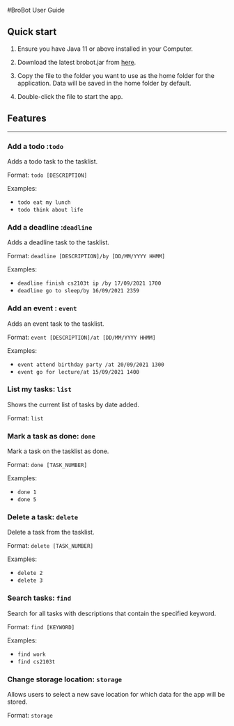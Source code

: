 #BroBot User Guide

## Quick start

1. Ensure you have Java 11 or above installed in your Computer.

2. Download the latest brobot.jar from [here](https://github.com/markuslim24/ip/releases/tag/v2.0).

3. Copy the file to the folder you want to use as the home folder for the application. Data will be saved in the home folder by default.

4. Double-click the file to start the app. 

## Features 
* * *
### Add a todo :`todo`
Adds a todo task to the tasklist.

Format: `todo [DESCRIPTION]`

Examples:
* `todo eat my lunch`
* `todo think about life`


### Add a deadline :`deadline`
Adds a deadline task to the tasklist.

Format: `deadline [DESCRIPTION]/by [DD/MM/YYYY HHMM]`

Examples:
* `deadline finish cs2103t ip /by 17/09/2021 1700`
* `deadline go to sleep/by 16/09/2021 2359`


### Add an event : `event`
Adds an event task to the tasklist.

Format: `event [DESCRIPTION]/at [DD/MM/YYYY HHMM]`

Examples:
* `event attend birthday party /at 20/09/2021 1300`
* `event go for lecture/at 15/09/2021 1400`


### List my tasks: `list`
Shows the current list of tasks by date added.

Format: `list`


### Mark a task as done: `done`
Mark a task on the tasklist as done.

Format: `done [TASK_NUMBER]`

Examples:
* `done 1`
* `done 5`


### Delete a task: `delete`
Delete a task from the tasklist.

Format: `delete [TASK_NUMBER]`

Examples:
* `delete 2`
* `delete 3`


### Search tasks: `find`
Search for all tasks with descriptions that contain the specified keyword.

Format: `find [KEYWORD]`

Examples:
* `find work`
* `find cs2103t`


### Change storage location: `storage`
Allows users to select a new save location for which data for the app will be stored.

Format: `storage`

